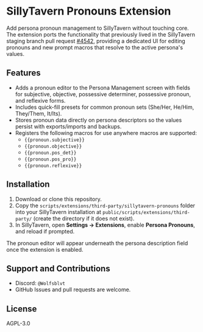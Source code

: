 # SillyTavern Pronouns Extension

Add persona pronoun management to SillyTavern without touching core. The extension ports the functionality that previously lived in the SillyTavern staging branch pull request [#4542](https://github.com/SillyTavern/SillyTavern/pull/4542), providing a dedicated UI for editing pronouns and new prompt macros that resolve to the active persona's values.

## Features

- Adds a pronoun editor to the Persona Management screen with fields for subjective, objective, possessive determiner, possessive pronoun, and reflexive forms.
- Includes quick-fill presets for common pronoun sets (She/Her, He/Him, They/Them, It/Its).
- Stores pronoun data directly on persona descriptors so the values persist with exports/imports and backups.
- Registers the following macros for use anywhere macros are supported:
  - `{{pronoun.subjective}}`
  - `{{pronoun.objective}}`
  - `{{pronoun.pos_det}}`
  - `{{pronoun.pos_pro}}`
  - `{{pronoun.reflexive}}`

## Installation

1. Download or clone this repository.
2. Copy the `scripts/extensions/third-party/sillytavern-pronouns` folder into your SillyTavern installation at `public/scripts/extensions/third-party/` (create the directory if it does not exist).
3. In SillyTavern, open **Settings → Extensions**, enable **Persona Pronouns**, and reload if prompted.

The pronoun editor will appear underneath the persona description field once the extension is enabled.

## Support and Contributions

- Discord: `@Wolfsblvt`
- GitHub Issues and pull requests are welcome.

## License

AGPL-3.0
